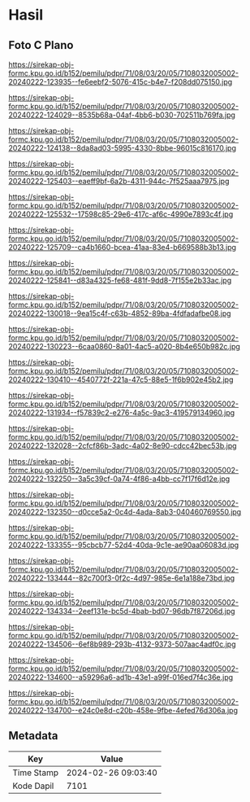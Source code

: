 # Hasil

## Foto C Plano

https://sirekap-obj-formc.kpu.go.id/b152/pemilu/pdpr/71/08/03/20/05/7108032005002-20240222-123935--fe6eebf2-5076-415c-b4e7-f208dd075150.jpg

https://sirekap-obj-formc.kpu.go.id/b152/pemilu/pdpr/71/08/03/20/05/7108032005002-20240222-124029--8535b68a-04af-4bb6-b030-702511b769fa.jpg

https://sirekap-obj-formc.kpu.go.id/b152/pemilu/pdpr/71/08/03/20/05/7108032005002-20240222-124138--8da8ad03-5995-4330-8bbe-96015c816170.jpg

https://sirekap-obj-formc.kpu.go.id/b152/pemilu/pdpr/71/08/03/20/05/7108032005002-20240222-125403--eaeff9bf-6a2b-4311-944c-7f525aaa7975.jpg

https://sirekap-obj-formc.kpu.go.id/b152/pemilu/pdpr/71/08/03/20/05/7108032005002-20240222-125532--17598c85-29e6-417c-af6c-4990e7893c4f.jpg

https://sirekap-obj-formc.kpu.go.id/b152/pemilu/pdpr/71/08/03/20/05/7108032005002-20240222-125709--ca4b1660-bcea-41aa-83e4-b669588b3b13.jpg

https://sirekap-obj-formc.kpu.go.id/b152/pemilu/pdpr/71/08/03/20/05/7108032005002-20240222-125841--d83a4325-fe68-481f-9dd8-7f155e2b33ac.jpg

https://sirekap-obj-formc.kpu.go.id/b152/pemilu/pdpr/71/08/03/20/05/7108032005002-20240222-130018--9ea15c4f-c63b-4852-89ba-4fdfadafbe08.jpg

https://sirekap-obj-formc.kpu.go.id/b152/pemilu/pdpr/71/08/03/20/05/7108032005002-20240222-130223--6caa0860-8a01-4ac5-a020-8b4e650b982c.jpg

https://sirekap-obj-formc.kpu.go.id/b152/pemilu/pdpr/71/08/03/20/05/7108032005002-20240222-130410--4540772f-221a-47c5-88e5-1f6b902e45b2.jpg

https://sirekap-obj-formc.kpu.go.id/b152/pemilu/pdpr/71/08/03/20/05/7108032005002-20240222-131934--f57839c2-e276-4a5c-9ac3-419579134960.jpg

https://sirekap-obj-formc.kpu.go.id/b152/pemilu/pdpr/71/08/03/20/05/7108032005002-20240222-132028--2cfcf86b-3adc-4a02-8e90-cdcc42bec53b.jpg

https://sirekap-obj-formc.kpu.go.id/b152/pemilu/pdpr/71/08/03/20/05/7108032005002-20240222-132250--3a5c39cf-0a74-4f86-a4bb-cc7f17f6d12e.jpg

https://sirekap-obj-formc.kpu.go.id/b152/pemilu/pdpr/71/08/03/20/05/7108032005002-20240222-132350--d0cce5a2-0c4d-4ada-8ab3-040460769550.jpg

https://sirekap-obj-formc.kpu.go.id/b152/pemilu/pdpr/71/08/03/20/05/7108032005002-20240222-133355--95cbcb77-52d4-40da-9c1e-ae90aa06083d.jpg

https://sirekap-obj-formc.kpu.go.id/b152/pemilu/pdpr/71/08/03/20/05/7108032005002-20240222-133444--82c700f3-0f2c-4d97-985e-6e1a188e73bd.jpg

https://sirekap-obj-formc.kpu.go.id/b152/pemilu/pdpr/71/08/03/20/05/7108032005002-20240222-134334--2eef131e-bc5d-4bab-bd07-96db7f87206d.jpg

https://sirekap-obj-formc.kpu.go.id/b152/pemilu/pdpr/71/08/03/20/05/7108032005002-20240222-134506--6ef8b989-293b-4132-9373-507aac4adf0c.jpg

https://sirekap-obj-formc.kpu.go.id/b152/pemilu/pdpr/71/08/03/20/05/7108032005002-20240222-134600--a59296a6-ad1b-43e1-a99f-016ed7f4c36e.jpg

https://sirekap-obj-formc.kpu.go.id/b152/pemilu/pdpr/71/08/03/20/05/7108032005002-20240222-134700--e24c0e8d-c20b-458e-9fbe-4efed76d306a.jpg


## Metadata

| Key        | Value               |
| ---------- | ------------------- |
| Time Stamp | 2024-02-26 09:03:40 |
| Kode Dapil | 7101                |



